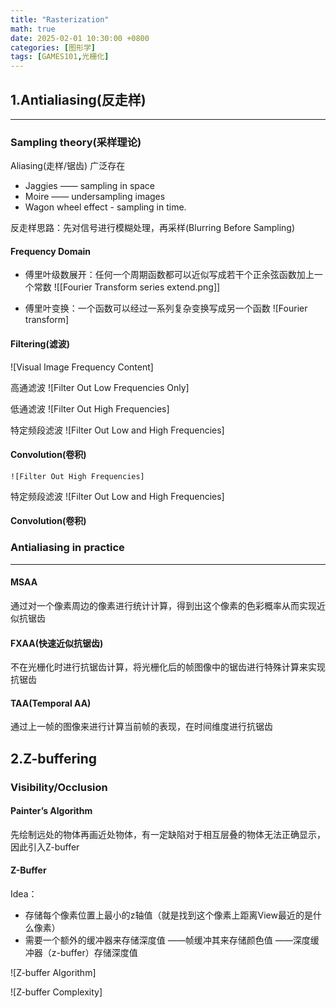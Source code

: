 ```yaml
---
title: "Rasterization"
math: true
date: 2025-02-01 10:30:00 +0800
categories: [图形学]
tags: [GAMES101,光栅化]
---
```

## 1.Antialiasing(反走样) 

----

### Sampling theory(采样理论)  

Aliasing(走样/锯齿) 广泛存在

- Jaggies  —— sampling in space
- Moire —— undersampling images
- Wagon wheel effect - sampling in time.

反走样思路：先对信号进行模糊处理，再采样(Blurring Before Sampling)

#### Frequency Domain

- 傅里叶级数展开：任何一个周期函数都可以近似写成若干个正余弦函数加上一个常数
![[Fourier Transform series extend.png]]


- 傅里叶变换：一个函数可以经过一系列复杂变换写成另一个函数
![Fourier transform]

#### Filtering(滤波)

![Visual Image Frequency Content]

高通滤波
![Filter Out Low Frequencies Only]

低通滤波
![Filter Out High Frequencies]

特定频段滤波
![Filter Out Low and High Frequencies]

#### Convolution(卷积)  

	![Filter Out High Frequencies]
特定频段滤波
	![Filter Out Low and High Frequencies]


#### Convolution(卷积)


### Antialiasing in practice
---- 
#### MSAA
通过对一个像素周边的像素进行统计计算，得到出这个像素的色彩概率从而实现近似抗锯齿

#### FXAA(快速近似抗锯齿)
不在光栅化时进行抗锯齿计算，将光栅化后的帧图像中的锯齿进行特殊计算来实现抗锯齿

#### TAA(Temporal AA)
通过上一帧的图像来进行计算当前帧的表现，在时间维度进行抗锯齿

## 2.Z-buffering

### Visibility/Occlusion

#### Painter’s Algorithm
先绘制远处的物体再画近处物体，有一定缺陷对于相互层叠的物体无法正确显示，因此引入Z-buffer

#### Z-Buffer 
Idea：
 - 存储每个像素位置上最小的z轴值（就是找到这个像素上距离View最近的是什么像素）
 - 需要一个额外的缓冲器来存储深度值
   ——帧缓冲其来存储颜色值
   ——深度缓冲器（z-buffer）存储深度值

![Z-buffer Algorithm]

![Z-buffer Complexity]